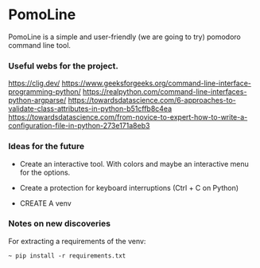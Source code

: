 # PomoLine 
PomoLine is a simple and user-friendly (we are going to try) pomodoro command line tool.
### Useful webs for the project.
https://clig.dev/
https://www.geeksforgeeks.org/command-line-interface-programming-python/
https://realpython.com/command-line-interfaces-python-argparse/
https://towardsdatascience.com/6-approaches-to-validate-class-attributes-in-python-b51cffb8c4ea
https://towardsdatascience.com/from-novice-to-expert-how-to-write-a-configuration-file-in-python-273e171a8eb3
### Ideas for the future
* Create an interactive tool. With colors and maybe an interactive menu for the options.

* Create a protection for keyboard interruptions (Ctrl + C on Python)

* CREATE A venv

### Notes on new discoveries

For extracting a requirements of the venv:

```
~ pip install -r requirements.txt
```
